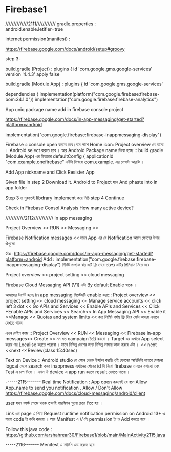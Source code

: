 # Firebase1
//////////////2111////////////
gradle.properties     :   
android.enableJetifier=true

internet permission(manifest) : 
    <uses-permission android:name="android.permission.INTERNET"/>
    <uses-permission android:name="android.permission.ACCESS_WIFI_STATE"/>

https://firebase.google.com/docs/android/setup#groovy 

step 3:


build.gradle (Project) : 
plugins { 
id 'com.google.gms.google-services' version '4.4.3' apply false


build.gradle (Module App) : 
plugins { 
id 'com.google.gms.google-services'


dependencies {
implementation(platform("com.google.firebase:firebase-bom:34.1.0"))
implementation("com.google.firebase:firebase-analytics")

App uniq package name add in firebase console project

https://firebase.google.com/docs/in-app-messaging/get-started?platform=android

 implementation("com.google.firebase:firebase-inappmessaging-display")


 Firebase এ console open করতে হবে।বাম পাশে Home icon: Project overview তে যাবো । Android select করতে হবে । আর Android Package name দিবো হচ্ছে :: build.gradle (Module App) এর ভিতরের 
 defaultConfig {
        applicationId "com.example.onefirebase"  এইটা লিখবো com.example. এর লেখাটা আরকি । 

Add App nickname and Click Resister App

 Given file in step 2 Download it.
 Android to Project যাও And phaste into in app folder

Step 3 ত শুরুতেই libdrary implement করে নিচি  step 4 Continue

Check in Firebase Consol Analysis How many active device? 

 
////////////2112////////////
 In app messaging

 Project Overview << RUN << Messaging << 

 Firebase Notification messages << মানে App এর যে Notification আসে ফোনের উপর ঐগুলো

Go:
 https://firebase.google.com/docs/in-app-messaging/get-started?platform=android 
Add :
 implementation("com.google.firebase:firebase-inappmessaging-display")
 নির্দিষ্ট সংখ্যক বার এটি ফ্রি দেবে তারপর এটির প্রিমিয়াম নিতে হবে

Project overview << project setting << cloud messaging

Firebase Cloud Messaging API (V1) এটা By default Enable থাকে । 

 আমাদের টার্গেট হচ্ছে in app messaging  সিস্টেমটি enable করা:::
Project overview << project setting << cloud messaging << 	Manage service accounts << click left 3 dot << Go APIs and Services << Enable APIs and Services << Click  +Enable APIs and Services << Search<< In App Messaging API << Enable it <<Manage << Quotas and system limits <<   কত লিমিট পর্যন্ত ফ্রি দিবে সেটা আমরা এখানে দেখতে পারব

এখন মেইন কাজ :: 
Project Overview << RUN << Messaging << Firebase in-app messages<< Create <<   মন মত campaign তৈরি করবো । Target এর এখানে App select করার পর Localise করতে পারবো । মানে বিভিন্ন দেশের জন্য বিভিন্ন ভাষায় কাজ করবে এটা । << next <<next <<Review(class 15:40sec)


Text on Device :: Android studio  যে ফোন থেকে ইন্সটল করছি ওই ফোনের আইডিটা লাগবে সেজন্য logcat থেকে search করব inappmess  এখানের শেষের id টা নিবো firebase এ  এনে বসাবো এবং Test এ চাপ দিবো । এখন ঐ device এ app run করলে result দেখতে পাবো । 


------2115-------
Real time Notification : App open করলেই যে বলে Allow App_name to send you notification . Allow / Don't Allow
  https://firebase.google.com/docs/cloud-messaging/android/client

  user  যখন ফাস্ট পেজে থাকে  তখনই পারমিশন গুলো চেয়ে নিতে হয় । 

Link এর page এ গিয়ে Request runtime notification permission on Android 13+ এ যাবো code টা কপি করবো । আর Manifest এ 
  <uses-permission android:name="android.permission.INTERNET"/>
    <uses-permission android:name="android.permission.ACCESS_WIFI_STATE"/>
    <uses-permission android:name="android.permission.POST_NOTIFICATIONS" /> //এই permission টা ও Add করতে হবে ।
  


Follow this java code :  https://github.com/arshahrear30/Firebase1/blob/main/MainActivity2115.java

-----2116-------
Menifest এ সার্ভিস এড করতে হবে

